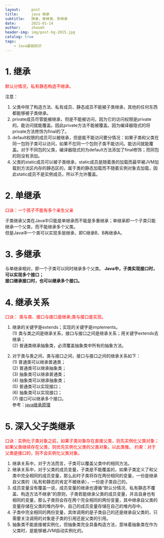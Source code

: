```yaml
---
layout:     post
title:      java 继承
subtitle:   继承、单继承、多继承
date:       2021-01-14
author:     zhaoeh
header-img: img/post-bg-2015.jpg
catalog: true
tags:
    - Java基础知识
---
```


# 1. 继承
<font color="#FF0000">  
 默认分情况，私有静态构造不继承。
 </font>
 
 注意：
 1.  父类中除了构造方法、私有成员、静态成员不能被子类继承，其他的任何东西都能够被子类继承。  
 2.  private成员尽管能被继承，但是不能被访问，因为它的访问权限是private的。能访问就能覆盖。因此private方法不能被覆盖。因为编译器隐式的将private方法修饰为final的了。  
 3.  default权限的成员可以被继承，但是能不能访问要分情况：如果子类和父类在同一包则子类可以访问，如果不在同一个包则子类不能访问。能访问就能覆盖。对于不同包的父类，编译器隐式的为default方法添加了final修饰；而同包的则没有添加。  
 4.  父类的static成员可以被子类继承，static成员是随着类的加载而最早被JVM加载到方法区内存的静态区的，属于类的静态加载而不随着实例对象去加载，因此static成员不是实例成员，所以不允许覆盖。  
 
 # 2. 单继承
 <font color="#FF0000">  口诀：一个孩子不能有多个亲生父亲 </font>
 
 子类继承父类在Java中只能是单继承而不能是多重继承；单继承即一个子类只能继承一个父类，而不能继承多个父类。  
 但是Java中一个类可以实现多层继承，即C继承B、B再继承A。  
 
 # 3. 多继承
 与单继承相对，即一个子类可以同时继承多个父类。
 <b>Java中，子类实现接口时，可以实现多个接口；  
    接口继承接口时，也可以继承多个接口。</b>  
    
# 4. 继承关系
 <font color="#FF0000">  
 口诀：    
 类与类、接口与接口是继承;类与接口是实现。 
 </font>
 
 1. 继承的关键字是extends；实现的关键字是implements。  
 (1) 类与类之间是继承关系，接口与接口之间是继承关系；用关键字extends去继承；  
 (2) 普通类继承抽象类，必须覆盖抽象类中所有的抽象方法。  
 
 2. 对于类与类之间，类与接口之间，接口与接口之间的继承关系如下：  
 (1) 普通类可以继承普通类；  
 (2) 普通类可以继承抽象类；  
 (3) 抽象类可以继承普通类；  
 (4) 抽象类可以继承抽象类；  
 (5) 普通类可以实现接口；  
 (6) 抽象类可以实现接口；  
 (7) 接口可以继承多个接口。  
 参考：[java继承原理](https://www.cnblogs.com/myseries/p/10973524.html)  
 
# 5. 深入父子类继承
<font color="#FF0000">   
口诀：实例化子类对象之前，如果子类对象存在直接父类，则先实例化父类对象；如果父类继续存在父类，则优先实例化父类的父类对象。以此类推。  
约束：对于父类是接口的，则不会实例化父类对象。  
</font>
 
 1.  继承关系中，对于方法而言，子类可以覆盖父类中的相同方法。  
 2.  继承关系中，对于父类的成员变量，子类是不能覆盖的，如果子类定义了和父类中完全相同的成员变量，那么此时子类将存在两份相同的变量，一份是继承自父类的（私有和静态的肯定不被继承），一份是子类自己的。  
 3.  成员变量没有覆盖一说，成员变量的继承也遵循“默认分情况、私有静态不覆盖、构造方法不继承”的原则，子类若能继承父类的成员变量，并且自身也有相同的变量，那么子类将会存在两个完全相同的两份变量，其中继承自父类的变量存储在父类的堆内存中，自己的成员变量存储在自己的堆内存中。  
 4.  子类中完全相同的两份变量，具体调用的是子类自己的还是继承自父类的，只需要关注调用的对象是子类的引用还是父类的引用。  
 5.  抽象类不能直接被实例化，但抽象类完全具备构造方法，意味着抽象类在作为父类时，是能够被JVM自动实例化的。  